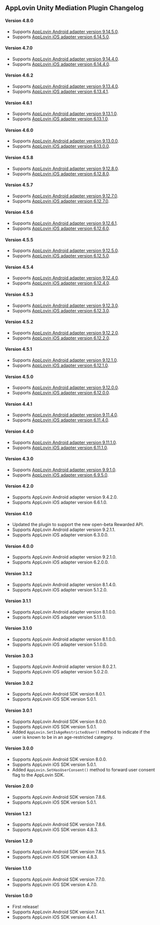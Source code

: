 ## AppLovin Unity Mediation Plugin Changelog

#### Version 4.8.0
- Supports [AppLovin Android adapter version 9.14.5.0](https://github.com/googleads/googleads-mobile-android-mediation/blob/master/ThirdPartyAdapters/applovin/CHANGELOG.md#version-91450).
- Supports [AppLovin iOS adapter version 6.14.5.0](https://github.com/googleads/googleads-mobile-ios-mediation/blob/master/adapters/AppLovin/CHANGELOG.md#version-61450).

#### Version 4.7.0
- Supports [AppLovin Android adapter version 9.14.4.0](https://github.com/googleads/googleads-mobile-android-mediation/blob/master/ThirdPartyAdapters/applovin/CHANGELOG.md#version-91440).
- Supports [AppLovin iOS adapter version 6.14.4.0](https://github.com/googleads/googleads-mobile-ios-mediation/blob/master/adapters/AppLovin/CHANGELOG.md#version-61440).

#### Version 4.6.2
- Supports [AppLovin Android adapter version 9.13.4.0](https://github.com/googleads/googleads-mobile-android-mediation/blob/master/ThirdPartyAdapters/applovin/CHANGELOG.md#version-91340).
- Supports [AppLovin iOS adapter version 6.13.4.1](https://github.com/googleads/googleads-mobile-ios-mediation/blob/master/adapters/AppLovin/CHANGELOG.md#version-61341).

#### Version 4.6.1
- Supports [AppLovin Android adapter version 9.13.1.0](https://github.com/googleads/googleads-mobile-android-mediation/blob/master/ThirdPartyAdapters/applovin/CHANGELOG.md#version-91310).
- Supports [AppLovin iOS adapter version 6.13.1.0](https://github.com/googleads/googleads-mobile-ios-mediation/blob/master/adapters/AppLovin/CHANGELOG.md#version-61310).

#### Version 4.6.0
- Supports [AppLovin Android adapter version 9.13.0.0](https://github.com/googleads/googleads-mobile-android-mediation/blob/master/ThirdPartyAdapters/applovin/CHANGELOG.md#version-91300).
- Supports [AppLovin iOS adapter version 6.13.0.0](https://github.com/googleads/googleads-mobile-ios-mediation/blob/master/adapters/AppLovin/CHANGELOG.md#version-61300).

#### Version 4.5.8
- Supports [AppLovin Android adapter version 9.12.8.0](https://github.com/googleads/googleads-mobile-android-mediation/blob/master/ThirdPartyAdapters/applovin/CHANGELOG.md#version-91280).
- Supports [AppLovin iOS adapter version 6.12.8.0](https://github.com/googleads/googleads-mobile-ios-mediation/blob/master/adapters/AppLovin/CHANGELOG.md#version-61280).

#### Version 4.5.7
- Supports [AppLovin Android adapter version 9.12.7.0](https://github.com/googleads/googleads-mobile-android-mediation/blob/master/ThirdPartyAdapters/applovin/CHANGELOG.md#version-91270).
- Supports [AppLovin iOS adapter version 6.12.7.0](https://github.com/googleads/googleads-mobile-ios-mediation/blob/master/adapters/AppLovin/CHANGELOG.md#version-61270).

#### Version 4.5.6
- Supports [AppLovin Android adapter version 9.12.6.1](https://github.com/googleads/googleads-mobile-android-mediation/blob/master/ThirdPartyAdapters/applovin/CHANGELOG.md#version-91261).
- Supports [AppLovin iOS adapter version 6.12.6.0](https://github.com/googleads/googleads-mobile-ios-mediation/blob/master/adapters/AppLovin/CHANGELOG.md#version-61260).

#### Version 4.5.5
- Supports [AppLovin Android adapter version 9.12.5.0](https://github.com/googleads/googleads-mobile-android-mediation/blob/master/ThirdPartyAdapters/applovin/CHANGELOG.md#version-91250).
- Supports [AppLovin iOS adapter version 6.12.5.0](https://github.com/googleads/googleads-mobile-ios-mediation/blob/master/adapters/AppLovin/CHANGELOG.md#version-61250).

#### Version 4.5.4
- Supports [AppLovin Android adapter version 9.12.4.0](https://github.com/googleads/googleads-mobile-android-mediation/blob/master/ThirdPartyAdapters/applovin/CHANGELOG.md#version-91240).
- Supports [AppLovin iOS adapter version 6.12.4.0](https://github.com/googleads/googleads-mobile-ios-mediation/blob/master/adapters/AppLovin/CHANGELOG.md#version-61240).

#### Version 4.5.3
- Supports [AppLovin Android adapter version 9.12.3.0](https://github.com/googleads/googleads-mobile-android-mediation/blob/master/ThirdPartyAdapters/applovin/CHANGELOG.md#version-91230).
- Supports [AppLovin iOS adapter version 6.12.3.0](https://github.com/googleads/googleads-mobile-ios-mediation/blob/master/adapters/AppLovin/CHANGELOG.md#version-61230).

#### Version 4.5.2
- Supports [AppLovin Android adapter version 9.12.2.0](https://github.com/googleads/googleads-mobile-android-mediation/blob/master/ThirdPartyAdapters/applovin/CHANGELOG.md#version-91220).
- Supports [AppLovin iOS adapter version 6.12.2.0](https://github.com/googleads/googleads-mobile-ios-mediation/blob/master/adapters/AppLovin/CHANGELOG.md#version-61220).

#### Version 4.5.1
- Supports [AppLovin Android adapter version 9.12.1.0](https://github.com/googleads/googleads-mobile-android-mediation/blob/master/ThirdPartyAdapters/applovin/CHANGELOG.md#version-91210).
- Supports [AppLovin iOS adapter version 6.12.1.0](https://github.com/googleads/googleads-mobile-ios-mediation/blob/master/adapters/AppLovin/CHANGELOG.md#version-61210).

#### Version 4.5.0
- Supports [AppLovin Android adapter version 9.12.0.0](https://github.com/googleads/googleads-mobile-android-mediation/blob/master/ThirdPartyAdapters/applovin/CHANGELOG.md#version-91200).
- Supports [AppLovin iOS adapter version 6.12.0.0](https://github.com/googleads/googleads-mobile-ios-mediation/blob/master/adapters/AppLovin/CHANGELOG.md#version-61200).

#### Version 4.4.1
- Supports [AppLovin Android adapter version 9.11.4.0](https://github.com/googleads/googleads-mobile-android-mediation/blob/master/ThirdPartyAdapters/applovin/CHANGELOG.md#version-91140).
- Supports [AppLovin iOS adapter version 6.11.4.0](https://github.com/googleads/googleads-mobile-ios-mediation/blob/master/adapters/AppLovin/CHANGELOG.md#version-61140).

#### Version 4.4.0
- Supports [AppLovin Android adapter version 9.11.1.0](https://github.com/googleads/googleads-mobile-android-mediation/blob/master/ThirdPartyAdapters/applovin/CHANGELOG.md#version-91110).
- Supports [AppLovin iOS adapter version 6.11.1.0](https://github.com/googleads/googleads-mobile-ios-mediation/blob/master/adapters/AppLovin/CHANGELOG.md#version-61110).

#### Version 4.3.0
- Supports [AppLovin Android adapter version 9.9.1.0](https://github.com/googleads/googleads-mobile-android-mediation/blob/master/ThirdPartyAdapters/applovin/CHANGELOG.md#version-9910).
- Supports [AppLovin iOS adapter version 6.9.5.0](https://github.com/googleads/googleads-mobile-ios-mediation/blob/master/adapters/AppLovin/CHANGELOG.md#version-6950).

#### Version 4.2.0
- Supports AppLovin Android adapter version 9.4.2.0.
- Supports AppLovin iOS adapter version 6.6.1.0.

#### Version 4.1.0
- Updated the plugin to support the new open-beta Rewarded API.
- Supports AppLovin Android adapter version 9.2.1.1.
- Supports AppLovin iOS adapter version 6.3.0.0.

#### Version 4.0.0
- Supports AppLovin Android adapter version 9.2.1.0.
- Supports AppLovin iOS adapter version 6.2.0.0.

#### Version 3.1.2
- Supports AppLovin Android adapter version 8.1.4.0.
- Supports AppLovin iOS adapter version 5.1.2.0.

#### Version 3.1.1
- Supports AppLovin Android adapter version 8.1.0.0.
- Supports AppLovin iOS adapter version 5.1.1.0.

#### Version 3.1.0
- Supports AppLovin Android adapter version 8.1.0.0.
- Supports AppLovin iOS adapter version 5.1.0.0.

#### Version 3.0.3
- Supports AppLovin Android adapter version 8.0.2.1.
- Supports AppLovin iOS adapter version 5.0.2.0.

#### Version 3.0.2
- Supports AppLovin Android SDK version 8.0.1.
- Supports AppLovin iOS SDK version 5.0.1.

#### Version 3.0.1
- Supports AppLovin Android SDK version 8.0.0.
- Supports AppLovin iOS SDK version 5.0.1.
- Added `AppLovin.SetIsAgeRestrictedUser()` method to indicate if the user is known to be in an age-restricted category.

#### Version 3.0.0
- Supports AppLovin Android SDK version 8.0.0.
- Supports AppLovin iOS SDK version 5.0.1.
- Added `AppLovin.SetHasUserConsent()` method to forward user consent flag to the AppLovin SDK.

#### Version 2.0.0
- Supports AppLovin Android SDK version 7.8.6.
- Supports AppLovin iOS SDK version 5.0.1.

#### Version 1.2.1
- Supports AppLovin Android SDK version 7.8.6.
- Supports AppLovin iOS SDK version 4.8.3.

#### Version 1.2.0
- Supports AppLovin Android SDK version 7.8.5.
- Supports AppLovin iOS SDK version 4.8.3.

#### Version 1.1.0
- Supports AppLovin Android SDK version 7.7.0.
- Supports AppLovin iOS SDK version 4.7.0.

#### Version 1.0.0

- First release!
- Supports AppLovin Android SDK version 7.4.1.
- Supports AppLovin iOS SDK version 4.4.1.
